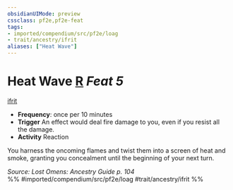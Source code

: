 ```yaml
---
obsidianUIMode: preview
cssclass: pf2e,pf2e-feat
tags:
- imported/compendium/src/pf2e/loag
- trait/ancestry/ifrit
aliases: ["Heat Wave"]
---
```

# Heat Wave  [R](chapter-9-playing-the-game.md#Actions "Reaction") *Feat 5*  
[ifrit](ifrit-b2.md)  

- **Frequency**: once per 10 minutes
- **Trigger** An effect would deal fire damage to you, even if you resist all the damage.
- **Activity** Reaction

You harness the oncoming flames and twist them into a screen of heat and smoke, granting you concealment until the beginning of your next turn.

*Source: Lost Omens: Ancestry Guide p. 104*  
%% #imported/compendium/src/pf2e/loag #trait/ancestry/ifrit %%